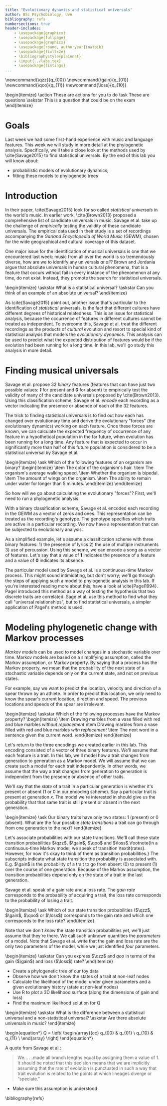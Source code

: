```yaml
---
title: "Evolutionary dynamics and statistical universals"
author: BSc Psychobiology, UvA
bibliography: refs
numbersections: true
header-includes:
    - \usepackage{graphicx}
    - \usepackage{fullpage}
    - \usepackage{graphicx}
    - \usepackage[round, authoryear]{natbib}
    - \usepackage{fixltx2e}
    - \bibliographystyle{plainnat}
    - \input{../labs.tex}
    - \usepackage{listings}
...
```


\newcommand{\qzz}{q_{00}}
\newcommand{\gain}{q_{01}}
\newcommand{\qoo}{q_{11}}
\newcommand{\loss}{q_{10}}

\begin{itemize}
\action These are actions for you to do
\ask These are questions
\askstar This is a question that could be on the exam
\end{itemize}

# Goals

Last week we had some first-hand experience with music and language features. This week we will study in more detail at the phylogenetic analysis. Specifically, we'll take a close look at the methods used by \cite{Savage2015} to find statistical universals. By the end of this lab you will know about:

* probabilistic models of evolutionary dynamics;
* fitting these models to phylogenetic trees

# Introduction

In their paper, \cite{Savage2015} look for so called *statistical universals* in the world's music. In earlier work, \cite{Brown2013} proposed a comprehensive list of candidate universals in music. Savage et al. take up the challenge of *empirically* testing the validity of these candidate universals. The empirical data used in their study is a set of recordings accompanying the *Garland Encyclopedia of World Music* (GEWM), chosen for the wide geographical and cultural coverage of this dataset. 

One major issue for the identification of musical universals is one that we encountered last week: music from all over the world is so tremendously diverse, how are we to identify any universals *at all*? Brown and Jordania argue that absolute universals in human cultural phenomena, that is a feature that occurs without fail in every instance of the phenomenon at any time, do not exist. Instead, they promote the search for statistical universals.   

\begin{itemize}
\askstar What is a statistical universal?
\askstar Can you think of an example of an absolute universal?
\end{itemize}

As \cite{Savage2015} point out, another issue that's particular to the identification of *statistical* universals, is the fact that different cultures have different degrees of historical relatedness. This is an issue for statistical analysis, because the occurrence of features in different cultures cannot be treated as independent. To overcome this, Savage et al. treat the different recordings as the products of *cultural* evolution and resort to special kind of statistical analysis that models the *evolutionary dynamics*. This analysis can be used to predict what the expected distribution of features would be if the evolution had been running for a long time. In this lab, we'll go study this analysis in more detail.

# Finding musical universals

Savage et al. propose 32 *binary* features (features that can have just two possible values: ***1*** for present and ***0*** for absent) to empirically test the validity of many of the candidate universals proposed by \cite{Brown2013}. Using this classification scheme, Savage et al. *encode* each recording as a vector indicating the presence or absence of each of the 32 features. 

The trick to finding statistical universals is to find out how each has changed over evolutionary time and derive the evolutionary "forces" (the evolutionary dynamics) working on each feature. Once these forces are known, we can calculate the expected frequency of occurrence of any feature in a hypothetical population in the far future, when evolution has been running for a long time. Any feature that is expected to occur in significantly more than half of this future population is considered to be a statistical universal by Savage et al.

\begin{itemize}
\ask Which of the following features of an organism are binary?
\begin{itemize}
\item The color of the organism's hair.
\item The organism's average walking speed.
\item Whether the organism is bipedal.
\item The amount of wings on the organism.
\item The ability to remain under water for longer than 5 minutes.
\end{itemize}
\end{itemize}

So how will we go about calculating the evolutionary "forces"? First, we'll need to run a phylogenetic analysis.  

With a binary classification scheme, Savage et al. encoded each recording in the GEWM as a vector of zeros and ones. This representation can be treated as the recording's genotype. The genotype specifies which traits are active in a particular recording. We now have a representation that can be subjected to evolutionary analysis.

As a simplified example, let's assume a classification scheme with three binary features: 1) the presence of lyrics 2) the use of multiple instruments 3) use of percussion. Using this scheme, we can encode a song as a vector of features. Let's say that a value of $\mathbf{1}$ indicates the presence of a feature and a value of $\mathbf{0}$ indicates its absence.

The particular model used by Savage et al. is a continuous-time Markov process. This might sound intimidating, but don't worry; we'll go through the steps of applying such a model to phylogenetic analysis in this lab. If you're interested reading more about this, have a look at \cite{Pagel1994}. Pagel introduced this method as a way of testing the hypothesis that two discrete traits are correlated. Sage et al. use this method to find what they call "universal relationships", but to find statistical universals, a simpler application of Pagel's method is used.

# Modeling phylogenetic change with Markov processes

*Markov models* can be used to model changes in a stochastic variable over time. Markov models are based on a simplifying assumption, called the Markov assumption, or Markov property. By saying that a process has the Markov property, we mean that the probability of the next state of a stochastic variable depends only on the current state, and not on previous states.

For example, say we want to predict the location, velocity and direction of a spear thrown by an athlete. In order to predict this location, we only need to know the spear's current location, direction and speed. The previous locations and speeds of the spear are irrelevant.

\begin{itemize}
\askstar Which of the following processes have the Markov property?
\begin{itemize}
\item Drawing marbles from a vase filled with red and blue marbles *without replacement*
\item Drawing marbles from a vase filled with red and blue marbles *with replacement*
\item The next word in a sentence given the current word. 
\end{itemize}
\end{itemize}

Let's return to the three encodings we created earlier in this lab. This encoding consisted of a vector of three binary features. We'll assume that each feature is a trait. In this lab, we'll model how a trait changes from generation to generation as a Markov model. We will assume that we can create such a model for each trait independently. In other words, we assume that the way a trait changes from generation to generation is independent from the presence or absence of other traits.

We'll say that the *state* of a trait in a particular generation is whether it's present or absent (1 or 0 in our encoding scheme). Say a particular trait is present at generation $x$. The model we're interested in should give us the probability that that same trait is still present or absent in the next generation. 

\begin{itemize}
\ask Our binary traits have only two states: 1 (present) or 0 (absent). What are the four possible *state transitions* a trait can go through from one generation to the next?
\end{itemize}

Let's associate probabilities with our state transitions. We'll call these state transition probabilities $\qzz$, $\gain$, $\qoo$ and $\loss$.\footnote{In a continuous-time Markov model, we speak of transition \textit{rates}. However, for now it's okay to think of them as transition probabilities.} The subscripts indicate what state transition the probability is associated with. E.g. $\gain$ is the probability of a trait to go from absent (0) to present (1) over the course of one generation. Because of the Markov assumption, the transition probabilities depend only on the state of a trait in the last generation. 

Savage et al. speak of a gain rate and a loss rate. The *gain rate* corresponds to the probability of acquiring a trait, the loss rate corresponds to the probability of losing a trait.

\begin{itemize}
\ask Which of our state transition probabilities ($\qzz$, $\gain$, $\qoo$ or $\loss$) corresponds to the gain rate and which one corresponds to the loss rate?
\end{itemize}

Note that we don't *know* the state transition probabilities yet, we'll just assume that they're there. We call such unknown quantities the *parameters* of a model. Note that Savage et al. write that the gain and loss rate are the only two parameters of the model, while we just identified *four* parameters. 

\begin{itemize}
\askstar Can you express $\qzz$ and $qoo$ in terms of the gain ($\gain$) and loss ($\loss$) rate?
\end{itemize}



* Create a phylogenetic tree of our toy data
* Observe how we don't know the states of a trait at non-leaf nodes
* Calculate the likelihood of the model under given parameters and a given evolutionary history (state at non-leaf nodes) 
* Use R to plot a 3D likelihood surface (along the dimensions of gain and loss)
* Find the maximum likelihood solution for Q

\begin{itemize}
\askstar What is the difference between a statistical universal and a non-statistical universal?
\askstar Are there absolute universals in music?
\end{itemize}

\begin{equation*}
Q = \left( 
\begin{array}{cc}
q_{00} & q_{01} \\
q_{10} & q_{11} \\
\end{array}
\right)
\end{equation*}

A quote from Savage et al.:

> We... ...made all branch lengths equal by assigning them a value of 1. It should be noted that this decision means that we are implicitly assuming that the rate of evolution is punctuated in such a way that trait evolution is related to the points at which lineages diverge or “speciate.” 

* Make sure this assumption is understood

\bibliography{refs}

